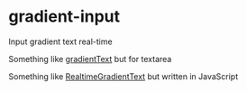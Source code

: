 # gradient-input

Input gradient text real-time

Something like [gradientText](http://www.thomasfrank.se/text_color_gradients.html) but for textarea

Something like [RealtimeGradientText](https://github.com/kevinzhow/RealtimeGradientText) but written in JavaScript

